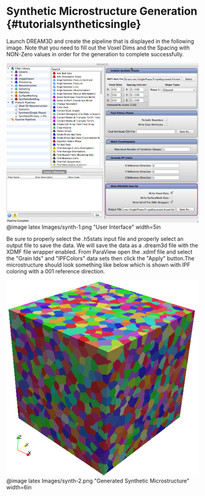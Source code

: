 Synthetic Microstructure Generation {#tutorialsyntheticsingle}
=========

Launch DREAM3D and create the pipeline that is displayed in the following image. Note that you need to fill out the Voxel Dims and the Spacing with NON-Zero values in order for the generation to complete successfully.

![](Images/synth-1.png)
@image latex Images/synth-1.png "User Interface" width=5in

Be sure to properly select the .h5stats input file and properly select an output file to save the data. We will save the data as a .dream3d file with the XDMF file wrapper enabled. From ParaView open the .xdmf file and select the "Grain Ids" and "IPFColors" data sets then click the "Apply" button.The microstructure should look something like below which is shown with IPF coloring with a 001 reference direction.

![Generated Synthetic Microstructure](Images/synth-2.png)
@image latex Images/synth-2.png "Generated Synthetic Microstructure" width=6in


